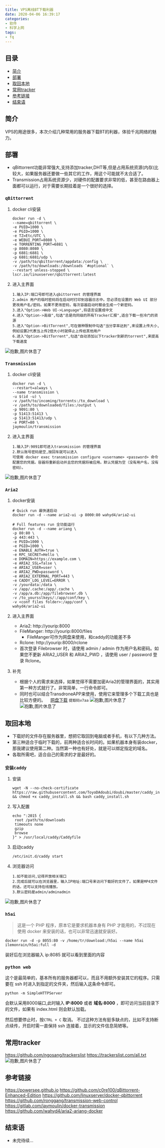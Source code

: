 ```yaml
---
title: VPS离线BT下载利器
date: 2020-04-06 16:39:17
categories:
- 软件
- 科学上网
tags:
- fq
---
```


## 目录

- [简介](#简介)
- [部署](部署)
- [取回本地](取回本地)
- [常用tracker](常用tracker)
- [参考链接](#参考链接)
- [结束语](#结束语)

## 简介

VPS的用途很多，本次介绍几种常用的服务器下载BT的利器，体验千兆网络的魅力。

## 部署

- qBittorrent功能非常强大,支持添加tracker,DHT等,但是占用系统资源(内存)比较大，如果服务器还要做一些其它的工作，用这个可能就不太合适了。
- Transmission占用系统资源少，对硬件的配置要求非常的低，甚至在路由器上面都可以运行，对于需要长期挂着是一个很好的选择。

### `qBittorrent`

1. docker cli安装
    ```
    docker run -d \
    --name=qbittorrent \
    -e PUID=1000 \
    -e PGID=1000 \
    -e TZ=Etc/UTC \
    -e WEBUI_PORT=8080 \
    -e TORRENTING_PORT=6881 \
    -p 8080:8080 \
    -p 6881:6881 \
    -p 6881:6881/udp \
    -v /path/to/qbittorrent/appdata:/config \
    -v /path/to/downloads:/downloads `#optional` \
    --restart unless-stopped \
    lscr.io/linuxserver/qbittorrent:latest
    ```
2. 进入主界面
    ```
    1.输入IP:端口号即可进入qbittorrent 的管理界面
    2.admin 用户的临时密码将在启动时打印到容器日志中。您必须在设置的 Web UI 部分更改用户名/密码。如果不更改密码，每次容器启动时都会生成一个新密码。
    3.进入"Option->Web UI->Language",将语言设置成中文
    4.进入"Option->高级",勾选"总是向同级的所有Tracker汇报",适合下载一些冷门的资源
    5.进入"Option->BitTorrent",可在做种限制中勾选"当分享率达到",来设置上传大小,例如设置2代表当上传2倍大小时就停止上传给其他用户
    6.进入"Option->BitTorrent",勾选"自动添加以下tracker到新的torrent",来提高下载速度
    ```
![抱歉,图片休息了](st-vps-bt/st-vps-bt-001.png "qbittorrent")

### `Transmission`

1. docker cli安装
    ```
    docker run -d \
    --restart=always \
    --name transmission \
    -u $(id -u) \
    -v /path/to/incoming/torrents:/to_download \
    -v /path/to/downloaded/files:/output \
    -p 9091:80 \
    -p 51413:51413 \
    -p 51413:51413/udp \
    -e PORT=80 \
    jaymoulin/transmission
    ```
2. 进入主界面
    ```
    1.输入IP:9091即可进入transmission 的管理界面
    2.默认账号密码是空,按回车就可以进入
    可使用 docker exec transmission configure <username> <password> 命令配置您的凭据。容器将重新启动并且您的凭据将被应用。默认凭据为空（没有用户名，没有密码）。
    ```
![抱歉,图片休息了](st-vps-bt/st-vps-bt-003.png "Transmission")

### `Aria2`

1. docker安装
    ```
    # Quick run 最快速启动
    docker run -d --name aria2-ui -p 8000:80 wahyd4/aria2-ui
    ```
    ```
    # Full features run 全功能运行
    docker run -d --name ariang \
    -p 80:80 \
    -p 443:443 \
    -e PUID=1000 \
    -e PGID=1000 \
    -e ENABLE_AUTH=true \
    -e RPC_SECRET=Hello \
    -e DOMAIN=https://example.com \
    -e ARIA2_SSL=false \
    -e ARIA2_USER=user \
    -e ARIA2_PWD=password \
    -e ARIA2_EXTERNAL_PORT=443 \
    -e CADDY_LOG_LEVEL=ERROR \
    -v /yourdata:/data \
    -v /app/.cache:/app/.cache \
    -v /app/a.db:/app/filebrowser.db \
    -v /to_yoursslkeys/:/app/conf/key \
    -v <conf files folder>:/app/conf \
    wahyd4/aria2-ui
    ```
2. 进入主界面
    - Aria2: http://yourip:8000
    - FileManger: http://yourip:8000/files
         - FileManger可作为网盘来使用，和caddy的功能差不多
    - Rclone: http://yourip:8000/rclone
    - 首次登录 Filebrowser 时，请使用 admin / admin 作为用户名和密码。如果您不更新 ARIA2_USER 和 ARIA2_PWD ，请使用 user / password 登录 Rclone。

3. 补充
    - 根据个人的需求来选择，如果觉得不需要加密Aria2的管理界面的，其实用第一种方式就行了。非常简单，一行命令即可。
    - 同时也可以结合TransdroneAPP来使用，使用它来管理多个下载工具也是比较方便的。<img src="st-vps-bt/dowload.png" width="16" height="16" align="center" />[网盘下载](https://pan.baidu.com/s/19Nj1htcK49zyexF9qP7Stw) `提取码v7aa`
![抱歉,图片休息了](st-vps-bt/st-vps-bt-004.png "Aria2主界面")
![抱歉,图片休息了](st-vps-bt/st-vps-bt-005.png "FileManger主界面")

## 取回本地

- 下载好的文件存在服务器里，想把它取回到电脑或者手机，有以下几种方法。 
- 第三种适合于临时下载的，前两种适合长时间的。如果机器本身有装docker，那我建议使用第二种。当然第一种也有好处，就是可以绑定指定的域名。
- 各取所需吧，适合自己的需求的才是最好的。

### `安装caddy`

1. 安装
    ```
    wget -N --no-check-certificate https://raw.githubusercontent.com/ToyoDAdoubi/doubi/master/caddy_install.sh && chmod +x caddy_install.sh && bash caddy_install.sh
    ```
2. 写入配置
    ```
    echo ":2015 {  
     root /path/to/downloads
     timeouts none  
     gzip  
     browse  
    }" > /usr/local/caddy/Caddyfile
    ```
3. 启动caddy
    ```
    /etc/init.d/caddy start
    ```
4. 浏览器访问
    ```
    1.如不能访问,记得开放相关端口
    2.完成后就可以在浏览器里，输入IP地址:端口号来访问下载好的文件了。如果是MP4文件的话，还可以支持在线播放。
    3.默认密码是admin/adminadmin
    ```
![抱歉,图片休息了](st-vps-bt/st-vps-bt-002.png "caddy")

### `h5ai`

> 这是一个 PHP 程序，原本它是要求机器本身有 PHP 才能用的，不过现在使用 docker 来安装的话，也可以非常迅速就安装好。

```
docker run -d -p 8055:80 -v /home/tr/download:/h5ai --name h5ai ilemonrain/h5ai:full -d
```
装好后在浏览器输入 ip:8085 就可以看到里面的内容

### `python web`

这个是最简单的，基本所有的服务器都可以，而且不用额外安装其它的程序。只需要在 ssh 时进入到指定的文件夹，然后输入这条命令即可。

```
python -m SimpleHTTPServer
```
会默认采用8000端口,此时输入 **IP:8000** 或者 **域名:8000** ，即可访问当前目录下的文件，如果有 index.html 则会默认加载。

然后想要停止时，按`CTRL + C` 取消。
不过这种方法有挺多缺点的，比如不支持断点续传，开启时需一直保持 ssh 连接着，显示的文件信息简陋等。

## 常用tracker

<https://github.com/ngosang/trackerslist>
<https://trackerslist.com/all.txt>
![抱歉,图片休息了](st-vps-bt/st-vps-bt-006.png "tracker")

## 参考链接

<https://powersee.github.io>
<https://github.com/c0re100/qBittorrent-Enhanced-Edition>
<https://github.com/linuxserver/docker-qbittorrent>
<https://github.com/ronggang/transmission-web-control>
<https://gitlab.com/jaymoulin/docker-transmission>
<https://github.com/wahyd4/aria2-ariang-docker>

## 结束语

- 未完待续...